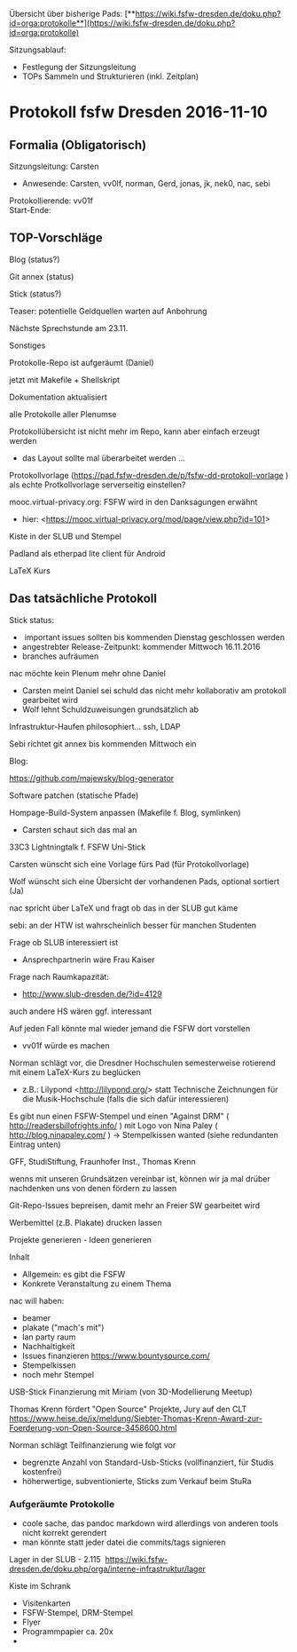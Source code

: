Übersicht über bisherige Pads:
[**https://wiki.fsfw-dresden.de/doku.php?id=orga:protokolle**](https://wiki.fsfw-dresden.de/doku.php?id=orga:protokolle)  
  
Sitzungsablauf:  

-   Festlegung der Sitzungsleitung
-   TOPs Sammeln und Strukturieren (inkl. Zeitplan)

  

Protokoll fsfw Dresden 2016-11-10
=================================

  

Formalia (Obligatorisch)
------------------------

Sitzungsleitung: Carsten  

-   Anwesende: Carsten, vv0lf, norman, Gerd, jonas, jk, nek0, nac, sebi

Protokollierende: vv01f  
Start-Ende:  

TOP-Vorschläge
--------------

Blog (status?)

Git annex (status)

Stick (status?)

Teaser: potentielle Geldquellen warten auf Anbohrung

Nächste Sprechstunde am 23.11.

Sonstiges

Protokolle-Repo ist aufgeräumt (Daniel)

jetzt mit Makefile + Shellskript

Dokumentation aktualisiert

alle Protokolle aller Plenumse

Protokollübersicht ist nicht mehr im Repo, kann aber einfach erzeugt
werden

-   das Layout sollte mal überarbeitet werden …

Protokollvorlage
(<https://pad.fsfw-dresden.de/p/fsfw-dd-protokoll-vorlage> ) als echte
Protkollvorlage serverseitig einstellen?

mooc.virtual-privacy.org: FSFW wird in den Danksagungen erwähnt

-   hier:
    \<<https://mooc.virtual-privacy.org/mod/page/view.php?id=101>\>

Kiste in der SLUB und Stempel

Padland als etherpad lite client für Android

LaTeX Kurs

  
  

Das tatsächliche Protokoll
--------------------------

Stick status:

-    important issues sollten bis kommenden Dienstag geschlossen werden
-   angestrebter Release-Zeitpunkt: kommender Mittwoch 16.11.2016
-   branches aufräumen

nac möchte kein Plenum mehr ohne Daniel

-   Carsten meint Daniel sei schuld das nicht mehr kollaborativ am
    protokoll gearbeitet wird
-   Wolf lehnt Schuldzuweisungen grundsätzlich ab

Infrastruktur-Haufen philosophiert… ssh, LDAP

Sebi richtet git annex bis kommenden Mittwoch ein

Blog: 

<https://github.com/majewsky/blog-generator>

Software patchen (statische Pfade)

Hompage-Build-System anpassen (Makefile f. Blog, symlinken)

-   Carsten schaut sich das mal an

33C3 Lightningtalk f. FSFW Uni-Stick

Carsten wünscht sich eine Vorlage fürs Pad (für Protokollvorlage)

Wolf wünscht sich eine Übersicht der vorhandenen Pads, optional sortiert
(Ja)

nac spricht über LaTeX und fragt ob das in der SLUB gut käme

sebi: an der HTW ist wahrscheinlich besser für manchen Studenten

Frage ob SLUB interessiert ist

-   Ansprechpartnerin wäre Frau Kaiser

Frage nach Raumkapazität:

-   <http://www.slub-dresden.de/?id=4129>

auch andere HS wären ggf. interessant

Auf jeden Fall könnte mal wieder jemand die FSFW dort vorstellen

-   vv01f würde es machen

Norman schlägt vor, die Dresdner Hochschulen semesterweise rotierend mit
einem LaTeX-Kurs zu beglücken

-   z.B.: Lilypond \<<http://lilypond.org/>\> statt Technische
    Zeichnungen für die Musik-Hochschule (falls die sich dafür
    interessieren)

  

Es gibt nun einen FSFW-Stempel und einen "Against DRM" (
<http://readersbillofrights.info/> ) mit Logo von Nina Paley (
<http://blog.ninapaley.com/> ) -\> Stempelkissen wanted (siehe
redundanten Eintrag unten)

GFF, StudiStiftung, Fraunhofer Inst., Thomas Krenn

wenns mit unseren Grundsätzen vereinbar ist, können wir ja mal drüber
nachdenken uns von denen fördern zu lassen

Git-Repo-Issues bepreisen, damit mehr an Freier SW gearbeitet wird

Werbemittel (z.B. Plakate) drucken lassen

Projekte generieren - Ideen generieren

Inhalt

-   Allgemein: es gibt die FSFW
-   Konkrete Veranstaltung zu einem Thema

nac will haben:

-   beamer
-   plakate ("mach's mit")
-   lan party raum
-   Nachhaltigkeit
-   Issues finanzieren <https://www.bountysource.com/>
-   Stempelkissen
-   noch mehr Stempel

USB-Stick Finanzierung mit Miriam (von 3D-Modellierung Meetup)

Thomas Krenn fördert "Open Source" Projekte, Jury auf den CLT
<https://www.heise.de/ix/meldung/Siebter-Thomas-Krenn-Award-zur-Foerderung-von-Open-Source-3458600.html>

Norman schlägt Teilfinanzierung wie folgt vor

-   begrenzte Anzahl von Standard-Usb-Sticks (vollfinanziert, für Studis
    kostenfrei)
-   höherwertige, subventionierte, Sticks zum Verkauf beim StuRa

  

### Aufgeräumte Protokolle

-   coole sache, das pandoc markdown wird allerdings von anderen tools
    nicht korrekt gerendert
-   man könnte statt jeder datei die commits/tags signieren

  
Lager in der SLUB - 2.115 
<https://wiki.fsfw-dresden.de/doku.php/orga/interne-infrastruktur/lager>  
  

Kiste im Schrank

-   Visitenkarten
-   FSFW-Stempel, DRM-Stempel
-   Flyer
-   Programmpapier ca. 20x
-     

